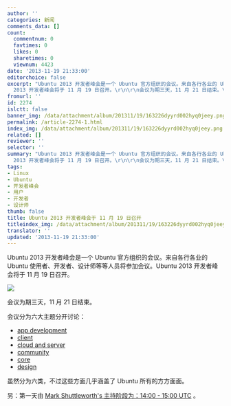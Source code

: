 ```yaml
---
author: ''
categories: 新闻
comments_data: []
count:
  commentnum: 0
  favtimes: 0
  likes: 0
  sharetimes: 0
  viewnum: 4423
date: '2013-11-19 21:33:00'
editorchoice: false
excerpt: "Ubuntu 2013 开发者峰会是一个 Ubuntu 官方组织的会议。来自各行各业的 Ubuntu 使用者、开发者、设计师等等人员将参加会议。Ubuntu
  2013 开发者峰会将于 11 月 19 日召开。\r\n\r\n会议为期三天，11 月 21 日结束。\r\n会议分 ..."
fromurl: ''
id: 2274
islctt: false
banner_img: /data/attachment/album/201311/19/163226dyyrd002hyq0jeey.png
permalink: /article-2274-1.html
index_img: /data/attachment/album/201311/19/163226dyyrd002hyq0jeey.png
related: []
reviewer: ''
selector: ''
summary: "Ubuntu 2013 开发者峰会是一个 Ubuntu 官方组织的会议。来自各行各业的 Ubuntu 使用者、开发者、设计师等等人员将参加会议。Ubuntu
  2013 开发者峰会将于 11 月 19 日召开。\r\n\r\n会议为期三天，11 月 21 日结束。\r\n会议分 ..."
tags:
- Linux
- Ubuntu
- 开发者峰会
- 用户
- 开发者
- 设计师
thumb: false
title: Ubuntu 2013 开发者峰会于 11 月 19 日召开
titleindex_img: /data/attachment/album/201311/19/163226dyyrd002hyq0jeey.png
translator: ''
updated: '2013-11-19 21:33:00'
---
```


Ubuntu 2013 开发者峰会是一个 Ubuntu 官方组织的会议。来自各行各业的 Ubuntu 使用者、开发者、设计师等等人员将参加会议。Ubuntu 2013 开发者峰会将于 11 月 19 日召开。


![](/data/attachment/album/201311/19/163226dyyrd002hyq0jeey.png)


会议为期三天，11 月 21 日结束。


会议分为六大主题分开讨论：


* [app development](http://summit.ubuntu.com/uds-1311/track/appdev)
* [client](http://summit.ubuntu.com/uds-1311/track/client)
* [cloud and server](http://summit.ubuntu.com/uds-1311/track/servercloud)
* [community](http://summit.ubuntu.com/uds-1311/track/community)
* [core](http://summit.ubuntu.com/uds-1311/track/core)
* [design](http://summit.ubuntu.com/uds-1311/track/design)


虽然分为六类，不过这些方面几乎涵盖了 Ubuntu 所有的方方面面。


另：第一天由 [Mark Shuttleworth's 主持阶段为：14:00 - 15:00 UTC](http://summit.ubuntu.com/uds-1311/meeting/22027/intro-by-jono-bacon-keynote-by-mark-shuttleworth/) 。